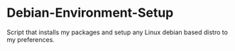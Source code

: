 # Debian-Environment-Setup
Script that installs my packages and setup any Linux debian based distro to my preferences.

